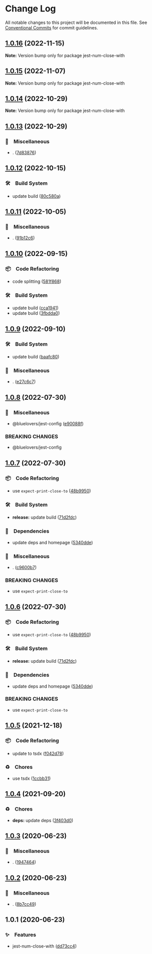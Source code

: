 # Change Log

All notable changes to this project will be documented in this file.
See [Conventional Commits](https://conventionalcommits.org) for commit guidelines.

## [1.0.16](https://github.com/bluelovers/ws-jest/compare/jest-num-close-with@1.0.15...jest-num-close-with@1.0.16) (2022-11-15)

**Note:** Version bump only for package jest-num-close-with





## [1.0.15](https://github.com/bluelovers/ws-jest/compare/jest-num-close-with@1.0.14...jest-num-close-with@1.0.15) (2022-11-07)

**Note:** Version bump only for package jest-num-close-with





## [1.0.14](https://github.com/bluelovers/ws-jest/compare/jest-num-close-with@1.0.13...jest-num-close-with@1.0.14) (2022-10-29)

**Note:** Version bump only for package jest-num-close-with





## [1.0.13](https://github.com/bluelovers/ws-jest/compare/jest-num-close-with@1.0.12...jest-num-close-with@1.0.13) (2022-10-29)



### 🔖　Miscellaneous

* . ([7d83876](https://github.com/bluelovers/ws-jest/commit/7d838766d8839f166f1312cb5c181de747ab36ce))



## [1.0.12](https://github.com/bluelovers/ws-jest/compare/jest-num-close-with@1.0.11...jest-num-close-with@1.0.12) (2022-10-15)



### 🛠　Build System

* update build ([80c580a](https://github.com/bluelovers/ws-jest/commit/80c580ac33bab15925a42a87da0793768e48e8e6))



## [1.0.11](https://github.com/bluelovers/ws-jest/compare/jest-num-close-with@1.0.10...jest-num-close-with@1.0.11) (2022-10-05)



### 🔖　Miscellaneous

* . ([91b12c6](https://github.com/bluelovers/ws-jest/commit/91b12c6bc04507d895c2b5439798d2b9f86d17aa))



## [1.0.10](https://github.com/bluelovers/ws-jest/compare/jest-num-close-with@1.0.9...jest-num-close-with@1.0.10) (2022-09-15)



### 📦　Code Refactoring

* code splitting ([581f868](https://github.com/bluelovers/ws-jest/commit/581f868a5608545fd976d98be726e581b899eda1))


### 🛠　Build System

* update build ([cca1941](https://github.com/bluelovers/ws-jest/commit/cca194101122a18c961275ee780f700bf571960b))
* update build ([3fbdda0](https://github.com/bluelovers/ws-jest/commit/3fbdda01bc244eec528502c963befc2d39cac531))



## [1.0.9](https://github.com/bluelovers/ws-jest/compare/jest-num-close-with@1.0.8...jest-num-close-with@1.0.9) (2022-09-10)



### 🛠　Build System

* update build ([baafc80](https://github.com/bluelovers/ws-jest/commit/baafc80e84ea5d2470db07ce356c3be2df87a7be))


### 🔖　Miscellaneous

* . ([e27c6c7](https://github.com/bluelovers/ws-jest/commit/e27c6c7670fff9660713ea5aa23fabe6ed671ee9))



## [1.0.8](https://github.com/bluelovers/ws-jest/compare/jest-num-close-with@1.0.7...jest-num-close-with@1.0.8) (2022-07-30)


### 🔖　Miscellaneous

* @bluelovers/jest-config ([e90088f](https://github.com/bluelovers/ws-jest/commit/e90088f5a3585b360cf6b68404cf06bb37da93e0))


### BREAKING CHANGES

* @bluelovers/jest-config





## [1.0.7](https://github.com/bluelovers/ws-jest/compare/jest-num-close-with@1.0.5...jest-num-close-with@1.0.7) (2022-07-30)


### 📦　Code Refactoring

* use `expect-print-close-to` ([48b9950](https://github.com/bluelovers/ws-jest/commit/48b99507758dc42e782063d29a46b293dc2cceb3))


### 🛠　Build System

* **release:** update build ([71d2fdc](https://github.com/bluelovers/ws-jest/commit/71d2fdc71463d67c9b49924a5a2dd1783db69747))


### 📌　Dependencies

* update deps and homepage ([5340dde](https://github.com/bluelovers/ws-jest/commit/5340dde4e3f5c04c77df0cf7c99fa61c09dabf9f))


### 🔖　Miscellaneous

* . ([c9600b7](https://github.com/bluelovers/ws-jest/commit/c9600b7a6a06ffc7d6634bef5675051e261d0400))


### BREAKING CHANGES

* use `expect-print-close-to`





## [1.0.6](https://github.com/bluelovers/ws-jest/compare/jest-num-close-with@1.0.5...jest-num-close-with@1.0.6) (2022-07-30)


### 📦　Code Refactoring

* use `expect-print-close-to` ([48b9950](https://github.com/bluelovers/ws-jest/commit/48b99507758dc42e782063d29a46b293dc2cceb3))


### 🛠　Build System

* **release:** update build ([71d2fdc](https://github.com/bluelovers/ws-jest/commit/71d2fdc71463d67c9b49924a5a2dd1783db69747))


### 📌　Dependencies

* update deps and homepage ([5340dde](https://github.com/bluelovers/ws-jest/commit/5340dde4e3f5c04c77df0cf7c99fa61c09dabf9f))


### BREAKING CHANGES

* use `expect-print-close-to`





## [1.0.5](https://github.com/bluelovers/ws-jest/compare/jest-num-close-with@1.0.4...jest-num-close-with@1.0.5) (2021-12-18)


### 📦　Code Refactoring

* update to tsdx ([f042d78](https://github.com/bluelovers/ws-jest/commit/f042d78b9e52db4936876062809fe86ab86c2472))


### ♻️　Chores

* use tsdx ([1ccbb31](https://github.com/bluelovers/ws-jest/commit/1ccbb3175d19c8a11d57c31d714bb55097e52d8a))





## [1.0.4](https://github.com/bluelovers/ws-jest/compare/jest-num-close-with@1.0.3...jest-num-close-with@1.0.4) (2021-09-20)


### ♻️　Chores

* **deps:** update deps ([3f403d0](https://github.com/bluelovers/ws-jest/commit/3f403d0e2898f4b7066c77e252c6ea1601295dac))





## [1.0.3](https://github.com/bluelovers/ws-jest/compare/jest-num-close-with@1.0.2...jest-num-close-with@1.0.3) (2020-06-23)


### 🔖　Miscellaneous

* . ([1947464](https://github.com/bluelovers/ws-jest/commit/1947464d198a9717e932846ec41a0aed75fdf385))





## [1.0.2](https://github.com/bluelovers/ws-jest/compare/jest-num-close-with@1.0.1...jest-num-close-with@1.0.2) (2020-06-23)


### 🔖　Miscellaneous

* . ([8b7cc49](https://github.com/bluelovers/ws-jest/commit/8b7cc49d23a212c0f174c9d6aae3353aa0bbce90))





## 1.0.1 (2020-06-23)


### ✨　Features

* jest-num-close-with ([dd73cc4](https://github.com/bluelovers/ws-jest/commit/dd73cc486d1f80ced8a7a1a674fe000aebf0f382))
